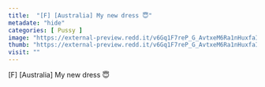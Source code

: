 ```yaml
---
title:  "[F] [Australia] My new dress 😇"
metadate: "hide"
categories: [ Pussy ]
image: "https://external-preview.redd.it/v6Gq1F7reP_G_AvtxeM6Ra1nHuxfaIlz6EmfLbNxGq8.jpg?auto=webp&s=77e6b4bddb3e9246d7be128a3ec7dc0183305d74"
thumb: "https://external-preview.redd.it/v6Gq1F7reP_G_AvtxeM6Ra1nHuxfaIlz6EmfLbNxGq8.jpg?width=1080&crop=smart&auto=webp&s=7e07c817d502d4b9a16d6b1c34fb82211a501700"
visit: ""
---
```

[F] [Australia] My new dress 😇
